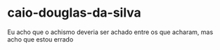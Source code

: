 # caio-douglas-da-silva
Eu acho que o achismo deveria ser achado entre os que acharam, mas acho que estou errado
